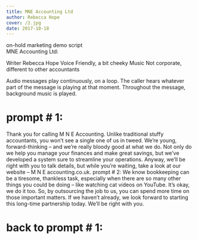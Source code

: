 ```yaml
---
title: MNE Accounting Ltd
author: Rebecca Hope
cover: /2.jpg
date: 2017-10-18
---
```


on-hold marketing demo script	
MNE Accounting Ltd: 

<!--more-->


Writer	Rebecca Hope
Voice	Friendly, a bit cheeky
Music	Not corporate, different to other accountants

Audio messages play continuously, on a loop. The caller hears whatever part of the message is playing at that moment. Throughout the message, background music is played. 

# prompt # 1:
Thank you for calling M N E Accounting. Unlike traditional stuffy accountants, you won’t see a single one of us in tweed. We’re young, forward-thinking – and we’re really bloody good at what we do. Not only do we help you manage your finances and make great savings, but we’ve developed a system sure to streamline your operations. Anyway, we’ll be right with you to talk details, but while you’re waiting, take a look at our website – M N E accounting.co.uk.
prompt # 2:
We know bookkeeping can be a tiresome, thankless task, especially when there are so many other things you could be doing – like watching cat videos on YouTube. It’s okay, we do it too. So, by outsourcing the job to us, you can spend more time on those important matters. If we haven’t already, we look forward to starting this long-time partnership today. We’ll be right with you. 

# back to prompt # 1:

